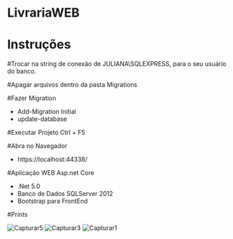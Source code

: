 # LivrariaWEB

# Instruções 

#Trocar na string de conexão de JULIANA\\SQLEXPRESS, para o seu usuário do banco.

#Apagar arquivos dentro da pasta Migrations

#Fazer Migration
- Add-Migration Initial
- update-database

#Executar Projeto
Ctrl + F5

#Abra no Navegador 

- https://localhost:44338/


#Aplicação WEB Asp.net Core

- .Net 5.0
- Banco de Dados SQLServer 2012
- Bootstrap para FrontEnd


#Prints

![Capturar5](https://user-images.githubusercontent.com/27747584/107879826-f5fdfb00-6eb9-11eb-8a26-217867cb5c39.PNG)
![Capturar3](https://user-images.githubusercontent.com/27747584/107879825-f5656480-6eb9-11eb-9a7c-11aba45700a2.PNG)
![Capturar1](https://user-images.githubusercontent.com/27747584/107879829-f5fdfb00-6eb9-11eb-8a2f-377d17280260.PNG)

